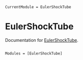 ```@meta
CurrentModule = EulerShockTube
```

# EulerShockTube

Documentation for [EulerShockTube](https://github.com/archermarx/EulerShockTube.jl).

```@index
```

```@autodocs
Modules = [EulerShockTube]
```
